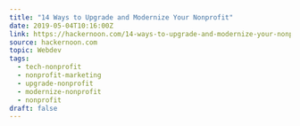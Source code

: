 ```yaml
---
title: "14 Ways to Upgrade and Modernize Your Nonprofit"
date: 2019-05-04T10:16:00Z
link: https://hackernoon.com/14-ways-to-upgrade-and-modernize-your-nonprofit-9c211ab0b975?source=rss----3a8144eabfe3---4
source: hackernoon.com
topic: Webdev
tags:
  - tech-nonprofit
  - nonprofit-marketing
  - upgrade-nonprofit
  - modernize-nonprofit
  - nonprofit
draft: false
---
```

